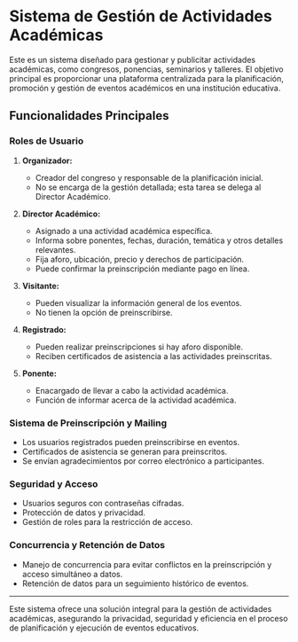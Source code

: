 # Sistema de Gestión de Actividades Académicas

Este es un sistema diseñado para gestionar y publicitar actividades académicas, como congresos, ponencias, seminarios y talleres. El objetivo principal es proporcionar una plataforma centralizada para la planificación, promoción y gestión de eventos académicos en una institución educativa.

## Funcionalidades Principales

### Roles de Usuario

1. **Organizador:**
   - Creador del congreso y responsable de la planificación inicial.
   - No se encarga de la gestión detallada; esta tarea se delega al Director Académico.

2. **Director Académico:**
   - Asignado a una actividad académica específica.
   - Informa sobre ponentes, fechas, duración, temática y otros detalles relevantes.
   - Fija aforo, ubicación, precio y derechos de participación.
   - Puede confirmar la preinscripción mediante pago en línea.

3. **Visitante:**
   - Pueden visualizar la información general de los eventos.
   - No tienen la opción de preinscribirse.

4. **Registrado:**
   - Pueden realizar preinscripciones si hay aforo disponible.
   - Reciben certificados de asistencia a las actividades preinscritas.
  
5. **Ponente:**
   - Enacargado de llevar a cabo la actividad académica.
   - Función de informar acerca de la actividad académica.

### Sistema de Preinscripción y Mailing

- Los usuarios registrados pueden preinscribirse en eventos.
- Certificados de asistencia se generan para preinscritos.
- Se envían agradecimientos por correo electrónico a participantes.

### Seguridad y Acceso

- Usuarios seguros con contraseñas cifradas.
- Protección de datos y privacidad.
- Gestión de roles para la restricción de acceso.

### Concurrencia y Retención de Datos

- Manejo de concurrencia para evitar conflictos en la preinscripción y acceso simultáneo a datos.
- Retención de datos para un seguimiento histórico de eventos.

---

Este sistema ofrece una solución integral para la gestión de actividades académicas, asegurando la privacidad, seguridad y eficiencia en el proceso de planificación y ejecución de eventos educativos.


